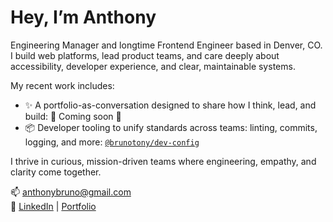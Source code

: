 # Hey, I’m Anthony

Engineering Manager and longtime Frontend Engineer based in Denver, CO. I build web platforms, lead product teams, and care deeply about accessibility, developer experience, and clear, maintainable systems.

My recent work includes:
- ✨ A portfolio-as-conversation designed to share how I think, lead, and build: 🚧 Coming soon 🚧
- 📦 Developer tooling to unify standards across teams: linting, commits, logging, and more: [`@brunotony/dev-config`](https://github.com/abruno/dev-config)

I thrive in curious, mission-driven teams where engineering, empathy, and clarity come together.

📫 [anthonybruno@gmail.com](mailto:anthonybruno@gmail.com)  
🔗 [LinkedIn](https://linkedin.com/in/abruno) | [Portfolio](https://abruno.net)
